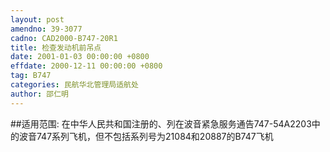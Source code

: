 ```yaml
---
layout: post
amendno: 39-3077
cadno: CAD2000-B747-20R1
title: 检查发动机前吊点
date: 2001-01-03 00:00:00 +0800
effdate: 2000-12-11 00:00:00 +0800
tag: B747
categories: 民航华北管理局适航处
author: 邵仁明
---
```


##适用范围:
在中华人民共和国注册的、列在波音紧急服务通告747-54A2203中的波音747系列飞机，但不包括系列号为21084和20887的B747飞机

